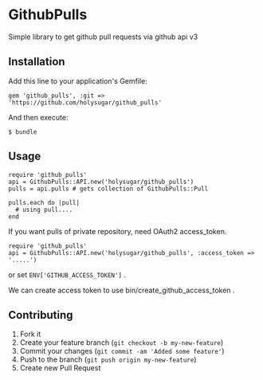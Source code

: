 # GithubPulls

Simple library to get github pull requests via github api v3

## Installation

Add this line to your application's Gemfile:

    gem 'github_pulls', :git => 'https://github.com/holysugar/github_pulls'

And then execute:

    $ bundle

## Usage

    require 'github_pulls'
    api = GithubPulls::API.new('holysugar/github_pulls')
    pulls = api.pulls # gets collection of GithubPulls::Pull
    
    pulls.each do |pull|
      # using pull....
    end

If you want pulls of private repository, need OAuth2 access_token.


    require 'github_pulls'
    api = GithubPulls::API.new('holysugar/github_pulls', :access_token => '.....')

or set `ENV['GITHUB_ACCESS_TOKEN']` .

We can create access token to use bin/create_github_access_token .

## Contributing

1. Fork it
2. Create your feature branch (`git checkout -b my-new-feature`)
3. Commit your changes (`git commit -am 'Added some feature'`)
4. Push to the branch (`git push origin my-new-feature`)
5. Create new Pull Request

